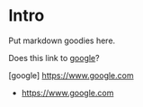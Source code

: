# Intro

Put markdown goodies here.

Does this link to [google]()?


[google] https://www.google.com


- https://www.google.com

